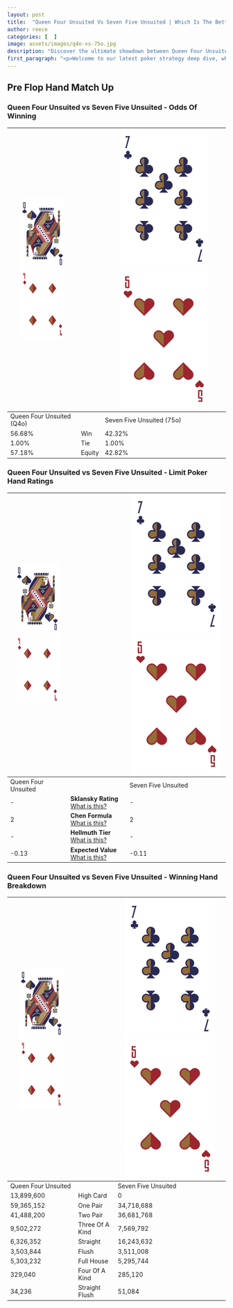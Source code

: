 ```yaml
---
layout: post
title:  "Queen Four Unsuited Vs Seven Five Unsuited | Which Is The Better Hand In Poker? A Complete Guide"
author: reece
categories: [  ]
image: assets/images/q4o-vs-75o.jpg
description: "Discover the ultimate showdown between Queen Four Unsuited and Seven Five Unsuited in poker! Uncover the odds, strategies, and scenarios where one hand triumphs over the other. Get ready to up your poker game with this thrilling analysis."
first_paragraph: "<p>Welcome to our latest poker strategy deep dive, where we're pitting two distinct hands against each other in a high-stakes showdown: Queen Four Unsuited vs Seven Five Unsuited.</p><p>In the dynamic world of poker, every decision counts, and knowing which hand holds the upper hand is key to your success at the table.</p><p>In this article, we'll dissect these two hands, explore the scenarios where one dominates the other, and equip you with the knowledge to make strategic choices that can tip the odds in your favor.</p><p>Get ready to unravel the intriguing dynamics of these poker hands and elevate your game to new heights.</p>"
---
```




[comment]: # (sp0)

## Pre Flop Hand Match Up

<div class="table hand-ratings" markdown="1"> 



### Queen Four Unsuited vs Seven Five Unsuited - Odds Of Winning


    
| ![image info](assets/images/hand1/Q.png) ![image info](assets/images/hand1/4o.png) |  | ![image info](assets/images/hand2/7.png) ![image info](assets/images/hand2/5o.png) |
| -------- | -------- | -------- |
| Queen Four Unsuited (Q4o) |  | Seven Five Unsuited (75o) |
| 56.68% | Win | 42.32% |
| 1.00% | Tie | 1.00% |
| 57.18% | Equity | 42.82% |




[comment]: # (sp1)



### Queen Four Unsuited vs Seven Five Unsuited - Limit Poker Hand Ratings


    
| ![image info](assets/images/hand1/Q.png) ![image info](assets/images/hand1/4o.png) |  | ![image info](assets/images/hand2/7.png) ![image info](assets/images/hand2/5o.png) |
| -------- | -------- | -------- |
| Queen Four Unsuited |  | Seven Five Unsuited |
| - | **Sklansky Rating** [What is this?](/sklansky-rating-explained) | - |
| 2 | **Chen Formula** [What is this?](/chen-formula-explained) | 2 |
| - | **Hellmuth Tier** [What is this?](/Hellmuth-tier-explained) | - |
| -0.13 | **Expected Value** [What is this?](/expected-value-explained) | -0.11 |




[comment]: # (sp2)



### Queen Four Unsuited vs Seven Five Unsuited - Winning Hand Breakdown


    
| ![image info](assets/images/hand1/Q.png) ![image info](assets/images/hand1/4o.png) |  | ![image info](assets/images/hand2/7.png) ![image info](assets/images/hand2/5o.png) |
| -------- | -------- | -------- |
| Queen Four Unsuited |  | Seven Five Unsuited |
| 13,899,600 | High Card | 0 |
| 59,365,152 | One Pair | 34,718,688 |
| 41,488,200 | Two Pair | 36,681,768 |
| 9,502,272 | Three Of A Kind | 7,569,792 |
| 6,326,352 | Straight | 16,243,632 |
| 3,503,844 | Flush | 3,511,008 |
| 5,303,232 | Full House | 5,295,744 |
| 329,040 | Four Of A Kind | 285,120 |
| 34,236 | Straight Flush | 51,084 |




[comment]: # (sp3)



</div>

[comment]: # (sp4)



[comment]: # (sp5)

